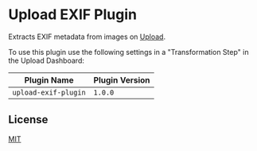 # Upload EXIF Plugin

Extracts EXIF metadata from images on [Upload](https://upload.io).

To use this plugin use the following settings in a "Transformation Step" in the Upload Dashboard:

| Plugin Name                 | Plugin Version |
| --------------------------- | -------------- |
| `upload-exif-plugin`        | `1.0.0`        |

## License

[MIT](LICENSE)
